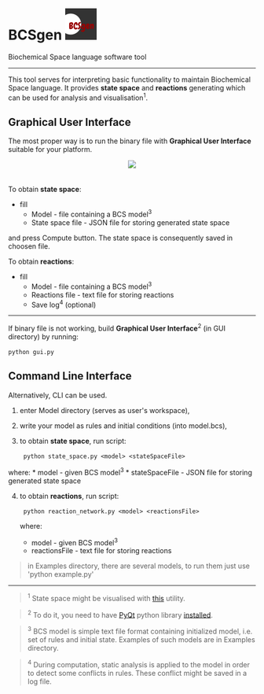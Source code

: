 # BCSgen <img src="https://raw.githubusercontent.com/sybila/BCSgen/master/GUI/icons/128x128.png" width="64">  

Biochemical Space language software tool

---

This tool serves for interpreting basic functionality to maintain Biochemical Space language. It provides __state space__ and __reactions__ generating which can be used for analysis and visualisation<sup>1</sup>.

## Graphical User Interface

The most proper way is to run the binary file with __Graphical User Interface__ suitable for your platform.

<div align="center">
  <img src="http://i.imgur.com/yMW6T8k.png"><br><br>
</div>

To obtain __state space__:
* fill 
  * Model - file containing a BCS model<sup>3</sup>
  * State space file - JSON file for storing generated state space
  
and press Compute button. The state space is consequently saved in choosen file.

To obtain __reactions__:
* fill 
  * Model - file containing a BCS model<sup>3</sup>
  * Reactions file - text file for storing reactions
  * Save log<sup>4</sup> (optional)
  
---

If binary file is not working, build __Graphical User Interface__<sup>2</sup> (in GUI directory) by running:

    python gui.py
    
## Command Line Interface

Alternatively, CLI can be used.

1. enter Model directory (serves as user's workspace),
2. write your model as rules and initial conditions (into model.bcs),
3. to obtain __state space__, run script:

        python state_space.py <model> <stateSpaceFile>
        
  where:
    * model - given BCS model<sup>3</sup>
    * stateSpaceFile - JSON file for storing generated state space
    
4. to obtain __reactions__, run script:

        python reaction_network.py <model> <reactionsFile>
        
   where:
     * model - given BCS model<sup>3</sup>
     * reactionsFile - text file for storing reactions

> in Examples directory, there are several models, to run them just use 'python example.py'

---
> <sup>1</sup> State space might be visualised with [this](https://github.com/mathooo/NetworkVISUAL) utility.

> <sup>2</sup> To do it, you need to have [PyQt](https://wiki.python.org/moin/PyQt) python library [installed](http://pythoncentral.io/install-pyside-pyqt-on-windows-mac-linux/).

> <sup>3</sup> BCS model is simple text file format containing initialized model, i.e. set of rules and initial state. Examples of such models are in Examples directory.

> <sup>4</sup> During computation, static analysis is applied to the model in order to detect some conflicts in rules. These conflict might be saved in a log file.

